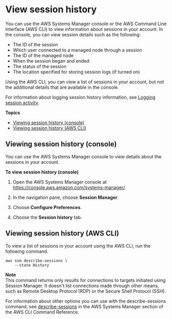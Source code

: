 # View session history<a name="session-manager-working-with-view-history"></a>

You can use the AWS Systems Manager console or the AWS Command Line Interface \(AWS CLI\) to view information about sessions in your account\. In the console, you can view session details such as the following:
+ The ID of the session
+ Which user connected to a managed node through a session
+ The ID of the managed node
+ When the session began and ended
+ The status of the session
+ The location specified for storing session logs \(if turned on\)

Using the AWS CLI, you can view a list of sessions in your account, but not the additional details that are available in the console\.

For information about logging session history information, see [Logging session activity](session-manager-logging.md)\.

**Topics**
+ [Viewing session history \(console\)](#view-console)
+ [Viewing session history \(AWS CLI\)](#view-history-cli)

## Viewing session history \(console\)<a name="view-console"></a>

You can use the AWS Systems Manager console to view details about the sessions in your account\.

**To view session history \(console\)**

1. Open the AWS Systems Manager console at [https://console\.aws\.amazon\.com/systems\-manager/](https://console.aws.amazon.com/systems-manager/)\.

1. In the navigation pane, choose **Session Manager**\.

1. Choose **Configure Preferences**\.

1. Choose the **Session history** tab\.

## Viewing session history \(AWS CLI\)<a name="view-history-cli"></a>

To view a list of sessions in your account using the AWS CLI, run the following command\.

```
aws ssm describe-sessions \
    --state History
```

**Note**  
This command returns only results for connections to targets initiated using Session Manager\. It doesn't list connections made through other means, such as Remote Desktop Protocol \(RDP\) or the Secure Shell Protocol \(SSH\)\.

For information about other options you can use with the describe\-sessions command, see [describe\-sessions](https://docs.aws.amazon.com/cli/latest/reference/ssm/describe-sessions.html) in the AWS Systems Manager section of the AWS CLI Command Reference\.